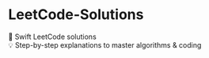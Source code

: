 # LeetCode-Solutions
🚀 Swift LeetCode solutions<br>
💡 Step-by-step explanations to master algorithms &amp; coding
